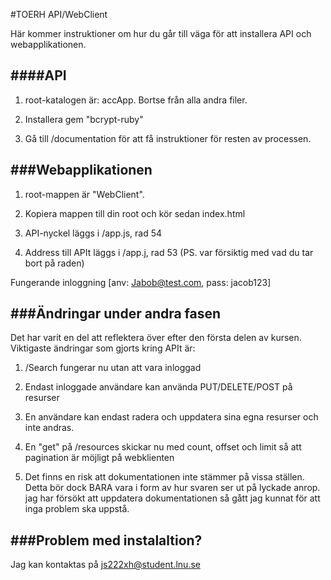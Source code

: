 #TOERH API/WebClient


Här kommer instruktioner om hur du går till väga för att installera API och webapplikationen.

####API
-----------
1. root-katalogen är: accApp. Bortse från alla andra filer.

2. Installera gem "bcrypt-ruby"

3. Gå till /documentation för att få instruktioner för resten av processen.



###Webapplikationen
-----------
1. root-mappen är "WebClient".

2. Kopiera mappen till din root och kör sedan index.html

3. API-nyckel läggs i /app.js, rad 54

4. Address till APIt läggs i /app.j, rad 53 (PS. var försiktig med vad du tar bort på raden)

Fungerande inloggning [anv: Jabob@test.com, pass: jacob123]



###Ändringar under andra fasen
-----------
Det har varit en del att reflektera över efter den första delen av kursen. 
Viktigaste ändringar som gjorts kring APIt är:

1. /Search fungerar nu utan att vara inloggad

2. Endast inloggade användare kan använda PUT/DELETE/POST på resurser

3. En användare kan endast radera och uppdatera sina egna resurser och inte andras.

4. En "get" på /resources skickar nu med count, offset och limit så att pagination är möjligt på webklienten

5. Det finns en risk att dokumentationen inte stämmer på vissa ställen. Detta bör dock BARA vara i form av hur svaren ser ut på lyckade anrop. jag har försökt att uppdatera dokumentationen så gått jag kunnat för att inga problem ska uppstå.




###Problem med instalaltion?
-----------
Jag kan kontaktas på js222xh@student.lnu.se

